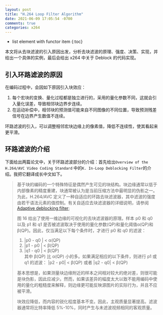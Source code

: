 ```yaml
---
layout: post
title: "H.264 Loop Filter Algorithm"
date: 2021-06-09 17:05:54 -0700
comments: true
categories: x264
---
```


* list element with functor item
{:toc}

本文将从去块滤波的引入原因出发，分析去块滤波的原理、强度、决策、实现，并给出一个具体的实例，最后会给出 x264 中关于 Deblock 的代码实现。

<!--more-->

## 引入环路滤波的原因

在编码过程中，会因如下原因引入块效应：

1. 每个宏块的变换、量化过程都是独立进行的，采用的量化参数不同，这就会引入量化误差，导致相邻块边界步连续。  
2. 在运动补偿中，相邻块的预测值可能来自不同图像的不同位置，导致预测残差信号在边界产生数值不连续。  

环路滤波的引入，可以调整相邻宏块边缘上的像素值，降低不连续性，使其看起来更平滑。  

## 环路滤波的介绍

下面给出两篇论文中，关于环路滤波部分的介绍：首先给出`Overview of the H.264/AVC Video Coding Standard` 中的`K. In-Loop Deblocking Filter`的介绍。我把它翻译成长中文如下。

> 基于块的编码的一个特殊特征是偶然产生可见的块结构。块边缘通常以低于内部像素的精度重建，块通常被认为是当前压缩方法中最明显的伪影之一。为此，H.264/AVC 定义了一种自适应的环路去块滤波器，其中滤波的强度由若干语法元素的值控制。有关自适应去块滤波器的详细说明，请参阅[Adaptive deblocking filter]();  
>  
> 图 16 给出了使用一维边缘的可视化的去块滤波器的原理。样本 p0 和 q0 以及 p1 和 q1 是否被滤波取决于使用的量化参数(QP)和量化阈值α(QP)和β(QP)。因此，仅当满足以下每个条件时，才进行 p0 和 q0 的滤波：  
> 1. |p0 - q0 | < α(QP)   
> 2. |p1 - p0 | < β(QP)  
> 3. |q1 - q0 | < β(QP)   
> 其中 β(QP) 比 α(QP) 小的多。如果满足相应的以下条件，则进行 p1 或 q1 的滤波： |p2 - p0| < β(QP) 或者 |q2 - q0| < β(QP)     
>  
> 基本思想是，如果测量块边缘附近的样本之间相对较大的绝对差，则很可能是块伪影，因此应减少。然而，如果该差异的幅度太大以致不能用编码中使用的量化的粗糙度来解释，则边缘更可能反映源图片的实际行为，并且不应被平滑。    
>  
> 块效应降低，而内容的锐化程度基本不变。因此，主观质量显著提高。滤波器通常将比特率降低 5%-10%，同时产生与未滤波视频相同的客观质量。  


